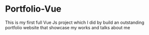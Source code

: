 # Portfolio-Vue
This is my first full Vue Js project which I did by build an outstanding portfolio website that showcase my works and talks about me
